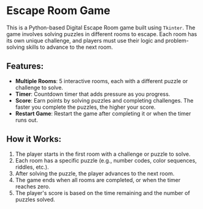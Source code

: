 # Escape Room Game

This is a Python-based Digital Escape Room game built using `Tkinter`. The game involves solving puzzles in different rooms to escape. Each room has its own unique challenge, and players must use their logic and problem-solving skills to advance to the next room.

## Features:
- **Multiple Rooms**: 5 interactive rooms, each with a different puzzle or challenge to solve.
- **Timer**: Countdown timer that adds pressure as you progress.
- **Score**: Earn points by solving puzzles and completing challenges. The faster you complete the puzzles, the higher your score.
- **Restart Game**: Restart the game after completing it or when the timer runs out.

## How it Works:
1. The player starts in the first room with a challenge or puzzle to solve.
2. Each room has a specific puzzle (e.g., number codes, color sequences, riddles, etc.).
3. After solving the puzzle, the player advances to the next room.
4. The game ends when all rooms are completed, or when the timer reaches zero.
5. The player's score is based on the time remaining and the number of puzzles solved.
